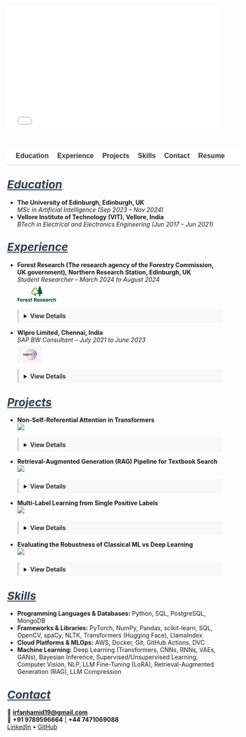 <!-- Neural Network Section -->
<div style="width: 100%; height: 300px; margin-bottom: 30px;">
  <iframe src="neural_network.html" width="100%" height="100%" style="border: none;"></iframe>
</div>

<!-- Navigation Bar -->
<nav style="position: sticky; top: 0; background-color: #ffffff; padding: 12px 20px; font-family: sans-serif; font-size: 16px; z-index: 999; border-bottom: 1px solid #ccc; white-space: nowrap; overflow-x: auto; display: flex; min-width: 100%;">
  <a href="#education" style="margin-right: 20px; text-decoration: none; font-weight: bold; color: #333;">Education</a>
  <a href="#experience" style="margin-right: 20px; text-decoration: none; font-weight: bold; color: #333;">Experience</a>
  <a href="#projects" style="margin-right: 20px; text-decoration: none; font-weight: bold; color: #333;">Projects</a>
  <a href="#skills" style="margin-right: 20px; text-decoration: none; font-weight: bold; color: #333;">Skills</a>
  <a href="#contact" style="margin-right: 20px; text-decoration: none; font-weight: bold; color: #333;">Contact</a>
  <a href="/assets/resume/Irfan_Resume.pdf" download style="text-decoration: none; font-weight: bold; color: #333;">Resume</a>
</nav>

<!-- CSS -->
<style>
  details {
    transition: all 0.3s ease-in-out;
    overflow: hidden;
    margin-bottom: 12px;
    padding: 8px 12px;
    border-left: 3px solid #ccc;
    background-color: #f9f9f9;
    border-radius: 4px;
  }
  details[open] summary ~ * {
    animation: slideDown 0.3s ease-in-out;
  }
  @keyframes slideDown {
    0% { opacity: 0; transform: translateY(-5px); }
    100% { opacity: 1; transform: translateY(0); }
  }
  summary {
    cursor: pointer;
    font-weight: 600;
  }
  :target {
    scroll-margin-top: 80px;
  }
</style>

## <span id="education" style="scroll-margin-top: 80px; font-size: 26px; font-style: italic; text-decoration: underline; color: #2c3e50;">Education</span>

- **The University of Edinburgh, Edinburgh, UK**  
  *MSc in Artificial Intelligence (Sep 2023 – Nov 2024)*
- **Vellore Institute of Technology (VIT), Vellore, India**  
  *BTech in Electrical and Electronics Engineering (Jun 2017 – Jun 2021)*

## <span id="experience" style="scroll-margin-top: 80px; font-size: 26px; font-style: italic; text-decoration: underline; color: #2c3e50;">Experience</span>

- **Forest Research (The research agency of the Forestry Commission, UK government), Northern Research Station, Edinburgh, UK**  
  *Student Researcher – March 2024 to August 2024*  
  <img src="assets/img/ForestResearch.jpg" alt="Forest Research Logo" style="height: 40px; margin-top: 6px; display: block;">
  <details><summary>View Details</summary><br>
  <ul>
    <li>Conducted an industry-partnered machine learning research with Forest Research (the research agency of the Forestry Commission, UK government) for my MSc dissertation, focusing on the classification of tree species in the Forest of Dean using high-resolution multispectral satellite imagery from Planet Labs’ SuperDove 8 satellites.</li>
    <li>Implemented and trained deep learning models, including ResNet-34, DenseNet-40 and Vision Transformers (ViT) to perform species classification. Utilized QGIS for geospatial preprocessing, spatial analysis, and visualization of labelled tree data.</li>
    <li>Performed a comparative evaluation of the models and analyzed classification accuracy across various tree species. Additionally, examined species spectral curves to understand and explain model predictions, highlighting the strengths and limitations in classification performance, contributing to advancements in precise forestry and remote sensing applications.</li>
  </ul>
  </details>

- **Wipro Limited, Chennai, India**  
  *SAP BW Consultant – July 2021 to June 2023*  
  <img src="assets/img/WIPRO.jpeg" alt="Wipro Logo" style="height: 40px; margin-top: 6px; display: block;">
  <details><summary>View Details</summary><br>
  <ul>
    <li>Designed and optimized SAP BW process chains for the client, Nomad Foods Europe Limited, leading to improved automation and data integration. Enhanced data loading efficiency and reduced manual intervention by developing models using Advanced DataStore Objects (aDSO) and composite providers, ensuring timely and reliable data availability.</li>
    <li>Developed customized SAP BW queries to meet Nomad Foods' reporting needs, resulting in more accurate, actionable insights. Enabled real-time data analysis for critical decisions by transforming and modeling data to align with business KPIs.</li>
    <li>Implemented SAP BW/4HANA data provisioning and ETL processes, ensuring faster and more reliable data acquisition. Enhanced BI report performance, supporting the client's operational and strategic planning with accurate, timely data flows.</li>
  </ul>
  </details>

## <span id="projects" style="scroll-margin-top: 80px; font-size: 26px; font-style: italic; text-decoration: underline; color: #2c3e50;">Projects</span>

- **Non-Self-Referential Attention in Transformers**  
  <a href="https://github.com/Irfan-Hamid/Rethinking-Attention-for-Transformers" target="_blank">
    <img src="https://img.shields.io/badge/View_on-GitHub-black?logo=github">
  </a>
  <details><summary>View Details</summary><br>
  <ul>
    <li>Explored modifications to Transformer architecture and developed a method called Non-Self-Referential Attention.</li>
    <li>Driven by the observation that self-attention values (main diagonal of the attention matrix) were often disproportionately high yet minimally informative, this method attenuated those values by a tunable factor to diversify attention distributions and improve performance on tasks like machine translation.</li>
    <li>Applied this approach to the 'en-pt' translation subset of the opus_books dataset, achieving a 2.12% BLEU score improvement.</li>
  </ul>
  </details>

- **Retrieval-Augmented Generation (RAG) Pipeline for Textbook Search**  
  <a href="https://github.com/Irfan-Hamid/LLM_RAG_IMPLEMENTATION" target="_blank">
    <img src="https://img.shields.io/badge/View_on-GitHub-black?logo=github">
  </a>
  <details><summary>View Details</summary><br>
  <ul>
    <li>Extracted and preprocessed text from PDF textbooks, formatted it into chunks and converted them into numerical embeddings.</li>
    <li>Designed a vector-based retrieval system to identify and extract relevant text chunks based on user queries.</li>
    <li>Generated context-aware prompts using retrieved passages and utilized LLM (Google/GEMMA-7B-it) to produce accurate, context-driven responses to queries derived from textbook content.</li>
  </ul>
  </details>

- **Multi-Label Learning from Single Positive Labels**  
  <a href="https://github.com/Irfan-Hamid/Multi-Label-Learning-from-Single-Positive-Labels" target="_blank">
    <img src="https://img.shields.io/badge/View_on-GitHub-black?logo=github">
  </a>
  <details><summary>View Details</summary><br>
  <ul>
    <li>This project explores the challenge of multi-label classification in settings where each training example is annotated with only a single positive label, despite the presence of multiple applicable labels. In real-world scenarios, especially when the number of potential labels is large, it becomes impractical for human annotators to exhaustively list all relevant labels for each instance. This results in sparsely labeled data that is difficult to learn from using conventional techniques.</li>
    <li>A practical example of this problem arises in species distribution modeling (SDM), where the goal is to predict the presence or absence of species across geographic regions based on limited field observations. In such datasets, only the locations where a species has been observed are recorded, and absence information is typically unavailable, making the task more complex and imbalanced.</li>
    <li>A neural network was trained to perform accurate multi-label inference at test time, despite being exposed to only a single positive label per instance during training, a setting known as Single Positive Multi-Label Learning (SPMLL) where multiple correct labels exist but only one is observed per example.</li>
    <li>Introduced a custom loss function called UPL (Up-weighting Positive Label), which increases the contribution of observed labels while handling ambiguity in the unobserved ones.</li>
    <li>The UPL loss resulted in a 72% improvement in performance over standard binary cross-entropy loss across key evaluation metrics.</li>
  </ul>
  </details>

- **Evaluating the Robustness of Classical ML vs Deep Learning**  
  <a href="https://github.com/Irfan-Hamid/Robustness-Comparison-Classical-machine-learning-vs.-Deep-Learning-in-Image-Classification" target="_blank">
    <img src="https://img.shields.io/badge/View_on-GitHub-black?logo=github">
  </a>
  <details><summary>View Details</summary><br>
  <ul>
    <li>Investigated the robustness of classical machine learning models compared to deep learning architectures when exposed to real-world variations in image quality.</li>
    <li>Random Forest and Support Vector Machine (SVM) were used as classical baselines, while AlexNet, a convolutional neural network, represented the deep learning approach.</li>
    <li>All models were trained on the clean version of the Sports Balls Multiclass Image Classification dataset from Kaggle, containing over 9,000 images across 15 sports ball categories.</li>
    <li>Robustness testing involved introducing controlled perturbations, including Gaussian noise, blurring, contrast and brightness shifts, occlusion, and salt-and-pepper noise.</li>
    <li>Results showed that classical models deteriorated significantly under noisy conditions, while AlexNet maintained a higher level of performance, demonstrating stronger generalization to distorted inputs.</li>
  </ul>
  </details>

## <span id="skills" style="scroll-margin-top: 80px; font-size: 26px; font-style: italic; text-decoration: underline; color: #2c3e50;">Skills</span>

- **Programming Languages & Databases:** Python, SQL, PostgreSQL, MongoDB  
- **Frameworks & Libraries:** PyTorch, NumPy, Pandas, scikit-learn, SQL, OpenCV, spaCy, NLTK, Transformers (Hugging Face), LlamaIndex  
- **Cloud Platforms & MLOps:** AWS, Docker, Git, GitHub Actions, DVC  
- **Machine Learning:** Deep Learning (Transformers, CNNs, RNNs, VAEs, GANs), Bayesian Inference, Supervised/Unsupervised Learning, Computer Vision, NLP, LLM Fine-Tuning (LoRA), Retrieval-Augmented Generation (RAG), LLM Compression

## <span id="contact" style="scroll-margin-top: 80px; font-size: 26px; font-style: italic; text-decoration: underline; color: #2c3e50;">Contact</span>

📧 **irfanhamid19@gmail.com**  
📱 **+91 9789596664** | **+44 7471069088**  
[LinkedIn](https://www.linkedin.com/in/irfan-hamid/) • [GitHub](https://github.com/Irfan-Hamid)
